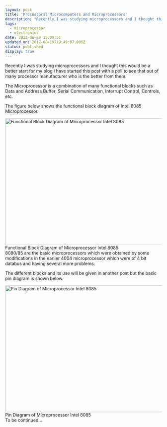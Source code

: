```yaml
---
layout: post
title: 'Processors: Microcomputers and Microprocessors'
description: "Recently I was studying microprocessors and I thought this would be a better start for my blog i have started this post with a poll to see that out of many processor manufacturer who is the better from them."
tags:
  - microprocessor
  - electronics
date: 2012-06-29 15:09:51
updated_on: 2017-08-19T19:49:07.000Z
status: published
display: true
---
```


Recently I was studying microprocessors and I thought this would be a better start for my blog i have started this post with a poll to see that out of many processor manufacturer who is the better from them.

The Microprocessor is a combination of many functional blocks such as Data and Address Buffer, Serial Communication, Interrupt Control, Controls, etc.

The figure below shows the functional block diagram of Intel 8085 Microprocessor.
<div id="container">
<a href="http://dtchanpura.files.wordpress.com/2012/06/arhitecture-pic1.png"><img class="size-full wp-image-19 " title="Figure 1" src="http://dtchanpura.files.wordpress.com/2012/06/arhitecture-pic1.png" alt="Functional Block Diagram of Microprocessor Intel 8085" width="560" height="408" /></a><br /> Functional Block Diagram of Microprocessor Intel 8085
</div>
8080/85 are the basic microprocessors which were obtained by some modifications in the earlier 4004 microprocessor which were of 4 bit databus and having several more problems.

The different blocks and its use will be given in another post but the basic pin diagram is shown below.

<div id="container"><a href="http://ustudy.in/sites/default/files/Pin.jpg"><img class="size-full wp-image-19 " title="Figure 2" src="http://ustudy.in/sites/default/files/Pin.jpg" alt="Pin Diagram of Microprocessor Intel 8085" width="560" height="408" /></a><br /> Pin Diagram of Microprocessor Intel 8085
</div>
To be continued...
